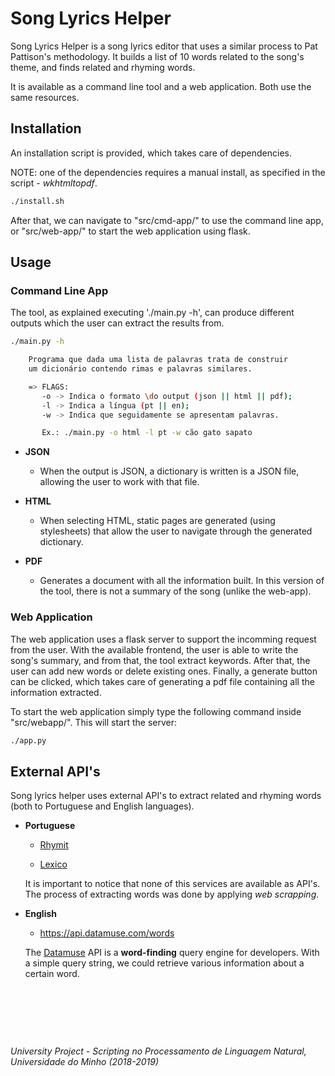 # Song Lyrics Helper

Song Lyrics Helper is a song lyrics editor that uses a similar process to Pat Pattison's methodology. It builds a list of 10 words related to the song's theme, and finds related and rhyming words.

It is available as a command line tool and a web application. Both use the same resources.

## Installation

An installation script is provided, which takes care of dependencies.

NOTE: one of the dependencies requires a manual install, as specified in the script - *wkhtmltopdf*.

```bash
./install.sh
```

After that, we can navigate to "src/cmd-app/" to use the command line app, or "src/web-app/" to start the web application using flask.

## Usage

### Command Line App

The tool, as explained executing './main.py -h', can produce different outputs which the user can extract the results from.

```bash
./main.py -h

    Programa que dada uma lista de palavras trata de construir
    um dicionário contendo rimas e palavras similares.

    => FLAGS:
       -o -> Indica o formato \do output (json || html || pdf);
       -l -> Indica a língua (pt || en);
       -w -> Indica que seguidamente se apresentam palavras.

       Ex.: ./main.py -o html -l pt -w cão gato sapato
```

- **JSON**
  
  - When the output is JSON, a dictionary is written is a JSON file, allowing the user to work with that file.

- **HTML**
  
  - When selecting HTML, static pages are generated (using stylesheets) that allow the user to navigate through the generated dictionary.

- **PDF**
  
  - Generates a document with all the information built. In this version of the tool, there is not a summary of the song (unlike the web-app).

### Web Application

The web application uses a flask server to support the incomming request from the user. With the available frontend, the user is able to write the song's summary, and from that, the tool extract keywords. After that, the user can add new words or delete existing ones. Finally, a generate button can be clicked, which takes care of generating a pdf file containing all the information extracted.

To start the web application simply type the following command inside "src/webapp/". This will start the server:

```bash
./app.py
```

## External API's

Song lyrics helper uses external API's to extract related and rhyming words (both to Portuguese and English languages).

- **Portuguese**
  
  - [Rhymit](https://www.rhymit.com)
  
  - [Lexico](https://www.lexico.pt)
  
  It is important to notice that none of this services are available as API's. The process of extracting words was done by applying *web scrapping*.

- **English**
  
  - https://api.datamuse.com/words
  
  The [Datamuse](https://www.datamuse.com/) API is a **word-finding** query engine for developers. With a simple query string, we could retrieve various information about a certain word.

&nbsp;

&nbsp;

&nbsp;

*University Project - Scripting no Processamento de Linguagem Natural, Universidade do Minho (2018-2019)*
